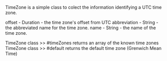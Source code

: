 TimeZone is a simple class to colect the information identifying a UTC time zone.

offset			-	Duration	- the time zone's offset from UTC
abbreviation	-	String		- the abbreviated name for the time zone.
name			-	String		- the name of the time zone.

TimeZone class >> #timeZones returns an array of the known time zones
TimeZone class >> #default returns the default time zone (Grenwich Mean Time)

